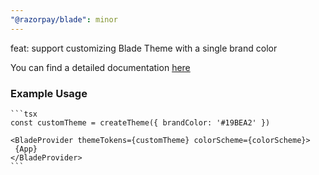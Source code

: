 ```yaml
---
"@razorpay/blade": minor
---
```


feat: support customizing Blade Theme with a single brand color

You can find a detailed documentation [here](https://blade.razorpay.com/?path=/docs/guides-theming-createtheme--page)
### Example Usage
    
    ```tsx
    const customTheme = createTheme({ brandColor: '#19BEA2' })

    <BladeProvider themeTokens={customTheme} colorScheme={colorScheme}>
     {App}
    </BladeProvider>
    ```
